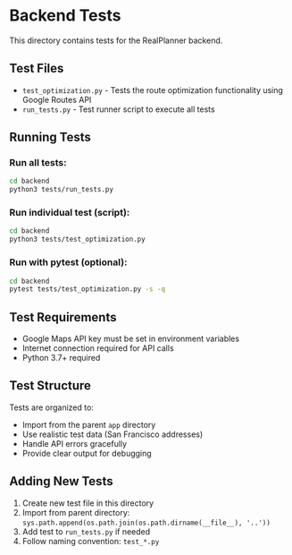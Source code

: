 # Backend Tests

This directory contains tests for the RealPlanner backend.

## Test Files

- `test_optimization.py` - Tests the route optimization functionality using Google Routes API
- `run_tests.py` - Test runner script to execute all tests

## Running Tests

### Run all tests:
```bash
cd backend
python3 tests/run_tests.py
```

### Run individual test (script):
```bash
cd backend
python3 tests/test_optimization.py
```

### Run with pytest (optional):
```bash
cd backend
pytest tests/test_optimization.py -s -q
```

## Test Requirements

- Google Maps API key must be set in environment variables
- Internet connection required for API calls
- Python 3.7+ required

## Test Structure

Tests are organized to:
- Import from the parent `app` directory
- Use realistic test data (San Francisco addresses)
- Handle API errors gracefully
- Provide clear output for debugging

## Adding New Tests

1. Create new test file in this directory
2. Import from parent directory: `sys.path.append(os.path.join(os.path.dirname(__file__), '..'))`
3. Add test to `run_tests.py` if needed
4. Follow naming convention: `test_*.py` 